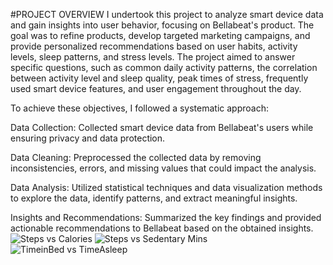 #PROJECT OVERVIEW
I undertook this project to analyze smart device data and gain insights into user behavior, focusing on Bellabeat's product. The goal was to refine products, develop targeted marketing campaigns, and provide personalized recommendations based on user habits, activity levels, sleep patterns, and stress levels.
The project aimed to answer specific questions, such as common daily activity patterns, the correlation between activity level and sleep quality, peak times of stress, frequently used smart device features, and user engagement throughout the day.

To achieve these objectives, I followed a systematic approach:

Data Collection: Collected smart device data from Bellabeat's users while ensuring privacy and data protection.

Data Cleaning: Preprocessed the collected data by removing inconsistencies, errors, and missing values that could impact the analysis.

Data Analysis: Utilized statistical techniques and data visualization methods to explore the data, identify patterns, and extract meaningful insights.

Insights and Recommendations: Summarized the key findings and provided actionable recommendations to Bellabeat based on the obtained insights.
![Steps vs Calories](https://github.com/PiusBe/Bellabeat/assets/118339046/bacb6390-f30c-433d-9447-09d0ee3b4323)
![Steps vs Sedentary Mins](https://github.com/PiusBe/Bellabeat/assets/118339046/a7cbb75f-54f3-4b56-b661-3cc239247808)
![TimeinBed vs TimeAsleep](https://github.com/PiusBe/Bellabeat/assets/118339046/6b7377f9-7401-4e14-aeb9-7a092927501d)


